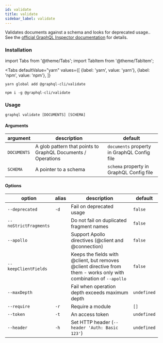 ```yaml
---
id: validate
title: validate
sidebar_label: validate
---
```


Validates documents against a schema and looks for deprecated usage.. See the [official GraphQL Inspector documentation](https://graphql-inspector.com/docs/essentials/validate) for details.

### Installation

import Tabs from '@theme/Tabs';
import TabItem from '@theme/TabItem';

<Tabs
  defaultValue="yarn"
  values={[
    {label: 'yarn', value: 'yarn'},
    {label: 'npm', value: 'npm'},
  ]}
>
  <TabItem value="yarn">

  ```
  yarn global add @graphql-cli/validate
  ```

  </TabItem>

  <TabItem value="npm">

  ```
  npm i -g @graphql-cli/validate
  ```

  </TabItem>
</Tabs>

### Usage

```
graphql validate [DOCUMENTS] [SCHEMA]
```

#### Arguments

| argument | description | default |
| --- | --- | --- |
| `DOCUMENTS` | A glob pattern that points to GraphQL Documents / Operations | `documents` property in GraphQL Config file |
| `SCHEMA` | A pointer to a schema | `schema` property in GraphQL Config file |

#### Options

| option | alias | description | default |
| --- | --- | --- | --- |
| `--deprecated` | `-d` | Fail on deprecated usage | `false` |
| `--noStrictFragments` |   | Do not fail on duplicated fragment names | `false` |
| `--apollo` |   | Support Apollo directives (@client and @connection) | `false` |
| `--keepClientFields` |   | Keeps the fields with @client, but removes @client directive from them - works only with combination of `--apollo` | `false` |
| `--maxDepth` |   | Fail when operation depth exceeds maximum depth  | `undefined` |
| `--require` | `-r` | Require a module | `[]` |
| `--token` | `-t` | An access token | `undefined` |
| `--header` | `-h` | Set HTTP header (`--header 'Auth: Basic 123'`) | `undefined` |
